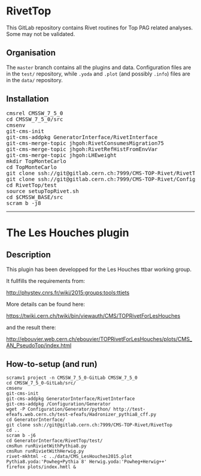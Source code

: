 # RivetTop

This GitLab repository contains Rivet routines for Top PAG related analyses. Some may not be validated.

## Organisation

The `master` branch contains all the plugins and data. Configuration files are in the `test/` repository, while `.yoda` and `.plot` (and possibly `.info`) files are in the `data/` repository.

## Installation

<pre>
cmsrel CMSSW_7_5_0
cd CMSSW_7_5_0/src
cmsenv
git-cms-init
git-cms-addpkg GeneratorInterface/RivetInterface
git-cms-merge-topic jhgoh:RivetConsumesMigration75
git-cms-merge-topic jhgoh:RivetRefHistFromEnvVar
git-cms-merge-topic jhgoh:LHEweight
mkdir TopMonteCarlo
cd TopMonteCarlo
git clone ssh://git@gitlab.cern.ch:7999/CMS-TOP-Rivet/RivetTop
git clone ssh://git@gitlab.cern.ch:7999/CMS-TOP-Rivet/Configuration
cd RivetTop/test
source setupTopRivet.sh
cd $CMSSW_BASE/src
scram b -j8
</pre>

---------------------------------------

# The Les Houches plugin

## Description 

This plugin has been developped for the Les Houches ttbar working group. 

It fullfills the requirements from:

http://phystev.cnrs.fr/wiki/2015:groups:tools:ttjets

More details can be found here:

https://twiki.cern.ch/twiki/bin/viewauth/CMS/TOPRivetForLesHouches

and the result there:

http://ebouvier.web.cern.ch/ebouvier/TOPRivetForLesHouches/plots/CMS_AN_PseudoTop/index.html



## How-to-setup (and run) 

    scramv1 project -n CMSSW_7_5_0-GitLab CMSSW_7_5_0
    cd CMSSW_7_5_0-GitLab/src/
    cmsenv
    git-cms-init
    git-cms-addpkg GeneratorInterface/RivetInterface
    git-cms-addpkg /Configuration/Generator
    wget -P Configuration/Generator/python/ http://test-efeafs.web.cern.ch/test-efeafs/Hadronizer_pythia8_cff.py 
    cd GeneratorInterface/
    git clone ssh://git@gitlab.cern.ch:7999/CMS-TOP-Rivet/RivetTop
    cd ..
    scram b -j6
    cd GeneratorInterface/RivetTop/test/
    cmsRun runRivietWithPythia8.py
    cmsRun runRivietWithHerwig.py
    rivet-mkhtml -c ../data/CMS_LesHouches2015.plot Pythia8.yoda:'Powheg+Pythia 8' Herwig.yoda:'Powheg+Herwig++'
    firefox plots/index.hmtl &